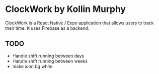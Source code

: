 # ClockWork by Kollin Murphy

ClockWork is a React Native / Expo application that allows users to track their time. It uses Firebase as a backend.

## TODO

- Handle shift running between days
- Handle shift running between weeks
- make icon bg white
